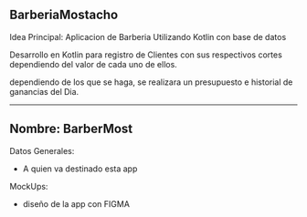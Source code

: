 ## BarberiaMostacho

Idea Principal:
Aplicacion de Barberia Utilizando Kotlin con base de datos

Desarrollo en Kotlin para registro de Clientes con sus respectivos cortes dependiendo del valor
de cada uno de ellos.

dependiendo de los que se haga, se realizara un presupuesto e historial de ganancias del Dia.



**************************************************************************************************

## Nombre: BarberMost

Datos Generales:
- A quien va destinado esta app

MockUps:
- diseño de la app con FIGMA

